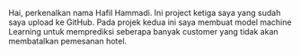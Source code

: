 Hai, perkenalkan nama Hafil Hammadi. Ini project ketiga saya yang sudah saya upload ke GitHub. Pada projek kedua ini saya membuat model machine Learning untuk memprediksi seberapa banyak customer yang tidak akan membatalkan pemesanan hotel.

